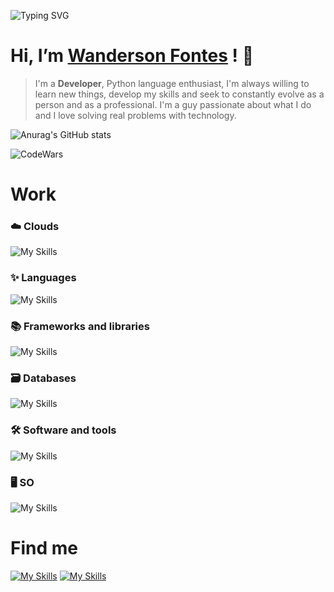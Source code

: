 ![Typing SVG](https://readme-typing-svg.herokuapp.com/?lines=Robotic+Process+Automation+Developer;Passionate+about+technology!;Pythonist;Problem+Solver!;Bug+Annihilator;Web+Developer)
#  Hi, I’m [Wanderson Fontes](https://www.linkedin.com/in/wanderson-fontes-887611154/) ! :wave:
>I'm a **Developer**, Python language enthusiast, I'm always willing to learn new things, develop my skills and seek to constantly evolve as a person and as a professional. I'm a guy passionate about what I do and I love solving real problems with technology.


![Anurag's GitHub stats](https://github-readme-stats.vercel.app/api?username=wandersonfontes&hide=contribs,prs&show_icons=true&theme=radical)
<!--[![GitHub Streak](https://github-readme-streak-stats.herokuapp.com/?user=wandersonfontes&theme=radical)](https://git.io/streak-stats)-->
![CodeWars](https://www.codewars.com/users/WanDev/badges/large)

# Work
### :cloud: Clouds
![My Skills](https://skillicons.dev/icons?i=aws,gcp,azure,heroku)

### :sparkles: Languages
![My Skills](https://skillicons.dev/icons?i=py,r,c,php,js)

### :books: Frameworks and libraries
![My Skills](https://skillicons.dev/icons?i=selenium,django,fastapi,flask,opencv,tensorflow,pytorch,sklearn,laravel,vue,bootstrap)


### :card_file_box: Databases
![My Skills](https://skillicons.dev/icons?i=mysql,mongodb,postgres,sqlite)


### :hammer_and_wrench: Software and tools
![My Skills](https://skillicons.dev/icons?i=docker,rabbitmq,elasticsearch,anaconda,bitbucket,discord,git,gitlab,github,githubactions,jenkins,postman,pycharm,sublime)

### :desktop_computer: SO
![My Skills](https://skillicons.dev/icons?i=ubuntu,windows)




# Find me

[![My Skills](https://skillicons.dev/icons?i=linkedin)](https://www.linkedin.com/in/wanderson-fontes/)
[![My Skills](https://skillicons.dev/icons?i=gmail)](https://mail.google.com/mail/u/0/?fs=1&to=wancf19@gmail.com&tf=cm)

